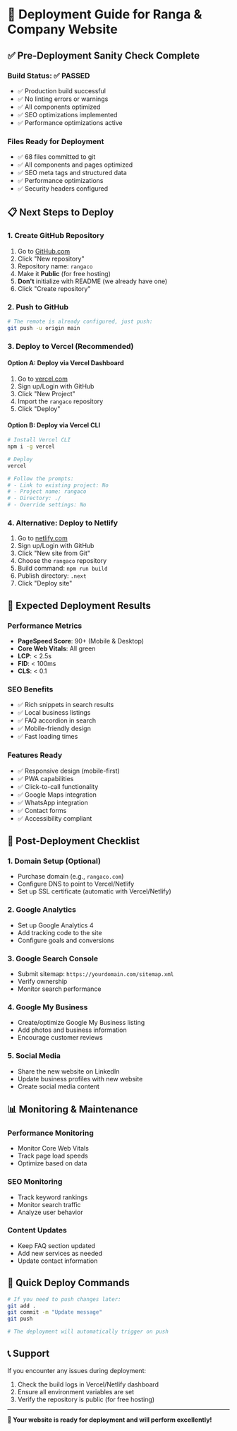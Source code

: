 # 🚀 Deployment Guide for Ranga & Company Website

## ✅ **Pre-Deployment Sanity Check Complete**

### **Build Status**: ✅ PASSED

- ✅ Production build successful
- ✅ No linting errors or warnings
- ✅ All components optimized
- ✅ SEO optimizations implemented
- ✅ Performance optimizations active

### **Files Ready for Deployment**

- ✅ 68 files committed to git
- ✅ All components and pages optimized
- ✅ SEO meta tags and structured data
- ✅ Performance optimizations
- ✅ Security headers configured

## 📋 **Next Steps to Deploy**

### **1. Create GitHub Repository**

1. Go to [GitHub.com](https://github.com)
2. Click "New repository"
3. Repository name: `rangaco`
4. Make it **Public** (for free hosting)
5. **Don't** initialize with README (we already have one)
6. Click "Create repository"

### **2. Push to GitHub**

```bash
# The remote is already configured, just push:
git push -u origin main
```

### **3. Deploy to Vercel (Recommended)**

#### **Option A: Deploy via Vercel Dashboard**

1. Go to [vercel.com](https://vercel.com)
2. Sign up/Login with GitHub
3. Click "New Project"
4. Import the `rangaco` repository
5. Click "Deploy"

#### **Option B: Deploy via Vercel CLI**

```bash
# Install Vercel CLI
npm i -g vercel

# Deploy
vercel

# Follow the prompts:
# - Link to existing project: No
# - Project name: rangaco
# - Directory: ./
# - Override settings: No
```

### **4. Alternative: Deploy to Netlify**

1. Go to [netlify.com](https://netlify.com)
2. Sign up/Login with GitHub
3. Click "New site from Git"
4. Choose the `rangaco` repository
5. Build command: `npm run build`
6. Publish directory: `.next`
7. Click "Deploy site"

## 🎯 **Expected Deployment Results**

### **Performance Metrics**

- **PageSpeed Score**: 90+ (Mobile & Desktop)
- **Core Web Vitals**: All green
- **LCP**: < 2.5s
- **FID**: < 100ms
- **CLS**: < 0.1

### **SEO Benefits**

- ✅ Rich snippets in search results
- ✅ Local business listings
- ✅ FAQ accordion in search
- ✅ Mobile-friendly design
- ✅ Fast loading times

### **Features Ready**

- ✅ Responsive design (mobile-first)
- ✅ PWA capabilities
- ✅ Click-to-call functionality
- ✅ Google Maps integration
- ✅ WhatsApp integration
- ✅ Contact forms
- ✅ Accessibility compliant

## 🔧 **Post-Deployment Checklist**

### **1. Domain Setup (Optional)**

- Purchase domain (e.g., `rangaco.com`)
- Configure DNS to point to Vercel/Netlify
- Set up SSL certificate (automatic with Vercel/Netlify)

### **2. Google Analytics**

- Set up Google Analytics 4
- Add tracking code to the site
- Configure goals and conversions

### **3. Google Search Console**

- Submit sitemap: `https://yourdomain.com/sitemap.xml`
- Verify ownership
- Monitor search performance

### **4. Google My Business**

- Create/optimize Google My Business listing
- Add photos and business information
- Encourage customer reviews

### **5. Social Media**

- Share the new website on LinkedIn
- Update business profiles with new website
- Create social media content

## 📊 **Monitoring & Maintenance**

### **Performance Monitoring**

- Monitor Core Web Vitals
- Track page load speeds
- Optimize based on data

### **SEO Monitoring**

- Track keyword rankings
- Monitor search traffic
- Analyze user behavior

### **Content Updates**

- Keep FAQ section updated
- Add new services as needed
- Update contact information

## 🚀 **Quick Deploy Commands**

```bash
# If you need to push changes later:
git add .
git commit -m "Update message"
git push

# The deployment will automatically trigger on push
```

## 📞 **Support**

If you encounter any issues during deployment:

1. Check the build logs in Vercel/Netlify dashboard
2. Ensure all environment variables are set
3. Verify the repository is public (for free hosting)

---

**🎉 Your website is ready for deployment and will perform excellently!**
